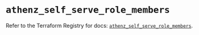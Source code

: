 # `athenz_self_serve_role_members`

Refer to the Terraform Registry for docs: [`athenz_self_serve_role_members`](https://registry.terraform.io/providers/athenz/athenz/1.0.49/docs/resources/self_serve_role_members).

